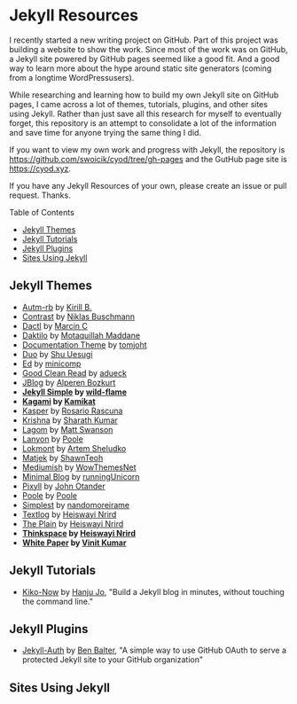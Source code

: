 # Jekyll Resources
I recently started a new writing project on GitHub. Part of this project was building a website to show the work. Since most of the work was on GitHub, a Jekyll site powered by GitHub pages seemed like a good fit. And a good way to learn more about the hype around static site generators (coming from a longtime WordPressusers). 

While researching and learning how to build my own Jekyll site on GitHub pages, I came across a lot of themes, tutorials, plugins, and other sites using Jekyll. Rather than just save all this research for myself to eventually forget, this repository is an attempt to consolidate a lot of the information and save time for anyone trying the same thing I did. 

If you want to view my own work and progress with Jekyll, the repository is https://github.com/swoicik/cyod/tree/gh-pages and the GutHub page site is https://cyod.xyz. 

If you have any Jekyll Resources of your own, please create an issue or pull request. Thanks. 

Table of Contents
- [Jekyll Themes](https://github.com/swoicik/Jekyll-Resources/blob/master/README.md#jekyll-themes)
- [Jekyll Tutorials](https://github.com/swoicik/Jekyll-Resources#jekyll-tutorials)
- [Jekyll Plugins](https://github.com/swoicik/Jekyll-Resources#jekyll-plugins)
- [Sites Using Jekyll](https://github.com/swoicik/Jekyll-Resources#sites-using-jekyll)

## Jekyll Themes
- [Autm-rb](https://github.com/kirqe/autm-rb) by [Kirill B.](https://github.com/kirqu)
- [Contrast](https://github.com/niklasbuschmann/contrast) by [Niklas Buschmann](https://github.com/niklasbuschmann)
- [Dactl](https://github.com/melangue/dactl) by [Marcin C](https://github.com/melangue)
- [Daktilo](https://github.com/kronik3r/daktilo) by [Motaquillah Maddane](https://github.com/kronik3r)
- [Documentation Theme](https://github.com/tomjoht/documentation-theme-jekyll) by [tomjoht](https://github.com/tomjoht)
- [Duo](https://github.com/chibicode/duo) by [Shu Uesugi](https://github.com/chibicode)
- [Ed](https://github.com/minicomp/ed/) by [minicomp](https://github.com/minicomp)
- [Good Clean Read](https://github.com/adueck/good-clean-read) by [adueck](https://github.com/adueck)
- [JBlog](https://github.com/alperenbozkurt/JBlog) by [Alperen Bozkurt](https://github.com/alperenbozkurt)
- **[Jekyll Simple](https://github.com/wild-flame/jekyll-simple) by [wild-flame](https://github.com/wild-flame)**
- **[Kagami](https://github.com/kamikat/jekyll-theme-kagami) by [Kamikat](https://github.com/kamikat)**
- [Kasper](https://github.com/rosario/kasper) by [Rosario Rascuna](https://github.com/rosario)
- [Krishna](https://github.com/sharu725/krishna) by [Sharath Kumar](https://github.com/sharu725)
- [Lagom](https://github.com/swanson/lagom) by [Matt Swanson](https://github.com/swanson)
- [Lanyon](https://github.com/poole/lanyon) by [Poole](https://github.com/poole)
- [Lokmont](https://github.com/artemsheludko/lokmont) by [Artem Sheludko](https://github.com/artemsheludko)
- [Matjek](https://github.com/ShawnTeoh/matjek) by [ShawnTeoh](https://github.com/ShawnTeoh)
- [Mediumish](https://github.com/wowthemesnet/mediumish-theme-jekyll) by [WowThemesNet](https://github.com/wowthemesnet)
- [Minimal Blog](https://github.com/runningUnicorn/minimal-blog) by [runningUnicorn](https://github.com/runningUnicorn)
- [Pixyll](https://github.com/johno/pixyll) by [John Otander](https://github.com/johno)
- [Poole](https://github.com/poole/poole) by [Poole](https://github.com/poole)
- [Simplest](https://github.com/nandomoreirame/simplest) by [nandomoreirame](https://github.com/nandomoreirame)
- [Textlog](https://github.com/heiswayi/textlog) by [Heiswayi Nrird](https://github.com/heiswayi)
- [The Plain](https://github.com/heiswayi/the-plain) by [Heiswayi Nrird](https://github.com/heiswayi)
- **[Thinkspace](https://github.com/heiswayi/thinkspace) by [Heiswayi Nrird](https://github.com/heiswayi)**
- **[White Paper](https://github.com/vinitkumar/white-paper) by [Vinit Kumar](https://github.com/vinitkumar)**

## Jekyll Tutorials
- [Kiko-Now](https://github.com/aweekj/kiko-now) by [Hanju Jo](https://github.com/aweekj), "Build a Jekyll blog in minutes, without touching the command line."

## Jekyll Plugins 
- [Jekyll-Auth](https://github.com/benbalter/jekyll-auth) by [Ben Balter](https://github.com/benbalter), "A simple way to use GitHub OAuth to serve a protected Jekyll site to your GitHub organization"

## Sites Using Jekyll
